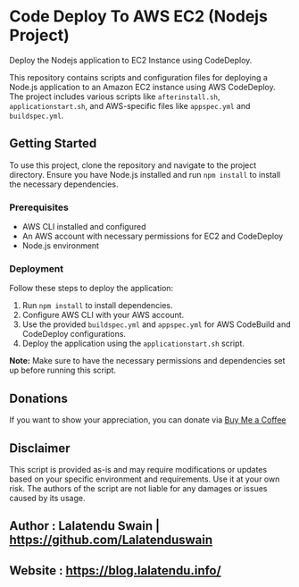 # Code Deploy To AWS EC2 (Nodejs Project)

Deploy the Nodejs application to EC2 Instance using CodeDeploy.

This repository contains scripts and configuration files for deploying a Node.js application to an Amazon EC2 instance using AWS CodeDeploy. The project includes various scripts like `afterinstall.sh`, `applicationstart.sh`, and AWS-specific files like `appspec.yml` and `buildspec.yml`.

## Getting Started

To use this project, clone the repository and navigate to the project directory. Ensure you have Node.js installed and run `npm install` to install the necessary dependencies.

### Prerequisites

- AWS CLI installed and configured
- An AWS account with necessary permissions for EC2 and CodeDeploy
- Node.js environment

### Deployment

Follow these steps to deploy the application:

1. Run `npm install` to install dependencies.
2. Configure AWS CLI with your AWS account.
3. Use the provided `buildspec.yml` and `appspec.yml` for AWS CodeBuild and CodeDeploy configurations.
4. Deploy the application using the `applicationstart.sh` script.

**Note:** Make sure to have the necessary permissions and dependencies set up before running this script.

## Donations

If you want to show your appreciation, you can donate via [Buy Me a Coffee](https://www.buymeacoffee.com/lalatendu.swain)

## Disclaimer

This script is provided as-is and may require modifications or updates based on your specific environment and requirements. Use it at your own risk. The authors of the script are not liable for any damages or issues caused by its usage.

## Author : Lalatendu Swain | https://github.com/Lalatenduswain
## Website : https://blog.lalatendu.info/
